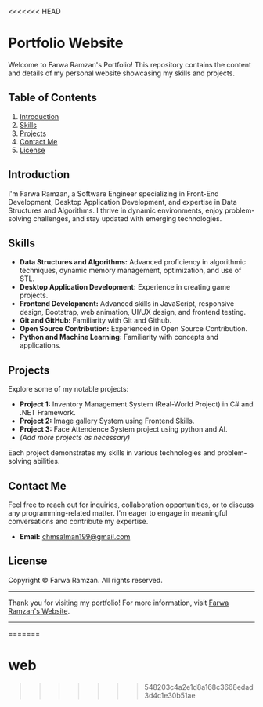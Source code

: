 <<<<<<< HEAD
# Portfolio Website

Welcome to Farwa Ramzan's Portfolio! This repository contains the content and details of my personal website showcasing my skills and projects.

## Table of Contents

1. [Introduction](#introduction)
2. [Skills](#skills)
3. [Projects](#projects)
4. [Contact Me](#contact-me)
5. [License](#license)

## Introduction

I'm Farwa Ramzan, a Software Engineer specializing in Front-End Development, Desktop Application Development, and expertise in Data Structures and Algorithms. I thrive in dynamic environments, enjoy problem-solving challenges, and stay updated with emerging technologies.

## Skills

- **Data Structures and Algorithms:** Advanced proficiency in algorithmic techniques, dynamic memory management, optimization, and use of STL.
- **Desktop Application Development:** Experience in creating game projects.
- **Frontend Development:** Advanced skills in JavaScript, responsive design, Bootstrap, web animation, UI/UX design, and frontend testing.
- **Git and GitHub:** Familiarity with Git and Github.
- **Open Source Contribution:** Experienced in Open Source Contribution.
- **Python and Machine Learning:** Familiarity with concepts and applications.

## Projects

Explore some of my notable projects:
- **Project 1:** Inventory Management System (Real-World Project) in C# and .NET Framework.
- **Project 2:** Image gallery System using Frontend Skills.
- **Project 3:** Face Attendence System project using python and AI.
- *(Add more projects as necessary)*

Each project demonstrates my skills in various technologies and problem-solving abilities.

## Contact Me

Feel free to reach out for inquiries, collaboration opportunities, or to discuss any programming-related matter. I'm eager to engage in meaningful conversations and contribute my expertise.

- **Email:** chmsalman199@gmail.com

## License

Copyright © Farwa Ramzan. All rights reserved.

---

Thank you for visiting my portfolio! For more information, visit [Farwa Ramzan's Website](https://salmandeveloperz.github.io/portfolio/).

---

=======
# web
>>>>>>> 548203c4a2e1d8a168c3668edad3d4c1e30b51ae
